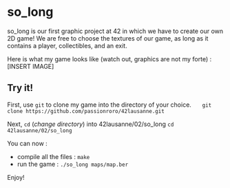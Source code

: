 # so_long
so_long is our first graphic project at 42 in which we have to create our own 2D game! We are free to choose the textures of our game, as long as it contains a player, collectibles, and an exit.

Here is what my game looks like (watch out, graphics are not my forte) :
[INSERT IMAGE]

## Try it!
First, use `git` to clone my game into the directory of your choice. 
`	git clone https://github.com/passionroro/42lausanne.git`

Next, `cd` (_change directory_) into 42lausanne/02/so_long
    `cd 42lausanne/02/so_long`
  
You can now : 
 - compile all the files :
 `make`
 - run the game :
 `./so_long maps/map.ber`

Enjoy!

